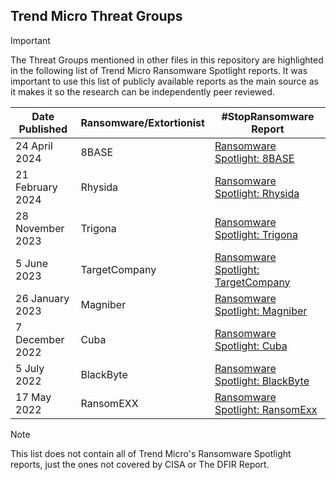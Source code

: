 ## Trend Micro Threat Groups

> [!IMPORTANT]
> The Threat Groups mentioned in other files in this repository are highlighted in the following list of Trend Micro Ransomware Spotlight reports. It was important to use this list of publicly available reports as the main source as it makes it so the research can be independently peer reviewed.

| Date Published | Ransomware/Extortionist | #StopRansomware Report |
|---|---|---|
| 24 April 2024 | 8BASE | [Ransomware Spotlight: 8BASE](https://www.trendmicro.com/vinfo/us/security/news/ransomware-spotlight/ransomware-spotlight-8base) |
| 21 February 2024 | Rhysida | [Ransomware Spotlight: Rhysida](https://www.trendmicro.com/vinfo/us/security/news/ransomware-spotlight/ransomware-spotlight-rhysida) |
| 28 November 2023 | Trigona | [Ransomware Spotlight: Trigona](https://www.trendmicro.com/vinfo/us/security/news/ransomware-spotlight/ransomware-spotlight-trigona) |
| 5 June 2023 | TargetCompany | [Ransomware Spotlight: TargetCompany](https://www.trendmicro.com/vinfo/us/security/news/ransomware-spotlight/ransomware-spotlight-targetcompany) |
| 26 January 2023 | Magniber | [Ransomware Spotlight: Magniber](https://www.trendmicro.com/vinfo/us/security/news/ransomware-spotlight/ransomware-spotlight-magniber) |
| 7 December 2022 | Cuba | [Ransomware Spotlight: Cuba](https://www.trendmicro.com/vinfo/us/security/news/ransomware-spotlight/ransomware-spotlight-cuba) |
| 5 July 2022 | BlackByte | [Ransomware Spotlight: BlackByte](https://www.trendmicro.com/vinfo/us/security/news/ransomware-spotlight/ransomware-spotlight-blackbyte) |
| 17 May 2022 | RansomEXX | [Ransomware Spotlight: RansomExx](https://www.trendmicro.com/vinfo/us/security/news/ransomware-spotlight/ransomware-spotlight-ransomexx) |

> [!NOTE]
> This list does not contain all of Trend Micro's Ransomware Spotlight reports, just the ones not covered by CISA or The DFIR Report.
